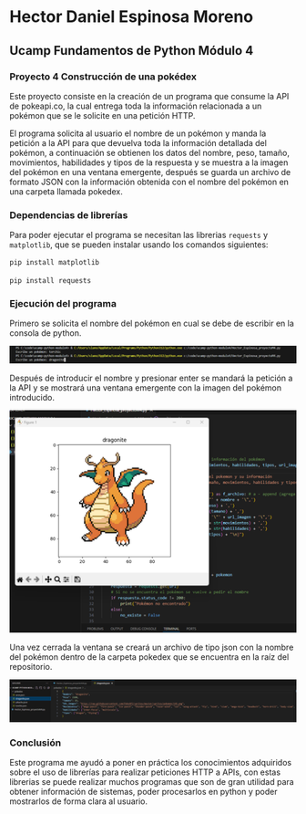 # Hector Daniel Espinosa Moreno

## Ucamp Fundamentos de Python Módulo 4

### Proyecto 4 Construcción de una pokédex

Este proyecto consiste en la creación de un programa que consume la API de pokeapi.co, la cual entrega toda la información relacionada a un pokémon que se le solicite en una petición HTTP.

El programa solicita al usuario el nombre de un pokémon y manda la petición a la API para que devuelva toda la información detallada del pokémon, a continuación se obtienen los datos del nombre, peso, tamaño, movimientos, habilidades y tipos de la respuesta y se muestra a la imagen del pokémon en una ventana emergente, después se guarda un archivo de formato JSON con la información obtenida con el nombre del pokémon en una carpeta llamada pokedex.

### Dependencias de librerías

Para poder ejecutar el programa se necesitan las librerias `requests` y `matplotlib`, que se pueden instalar usando los comandos siguientes:

```
pip install matplotlib

pip install requests
```

### Ejecución del programa

Primero se solicita el nombre del pokémon en cual se debe de escribir en la consola de python.

![Escritura de nombre de pokémon](image.png)

Después de introducir el nombre y presionar enter se mandará la petición a la API y se mostrará una ventana emergente con la imagen del pokémon introducido.

![alt text](image-1.png)

Una vez cerrada la ventana se creará un archivo de tipo json con la nombre del pokémon dentro de la carpeta pokedex que se encuentra en la raíz del repositorio.

![alt text](image-3.png)


### Conclusión

Este programa me ayudó a poner en práctica los conocimientos adquiridos sobre el uso de librerías para realizar peticiones HTTP a APIs, con estas librerias se puede realizar muchos programas que son de gran utilidad para obtener información de sistemas, poder procesarlos en python y poder mostrarlos de forma clara al usuario. 
